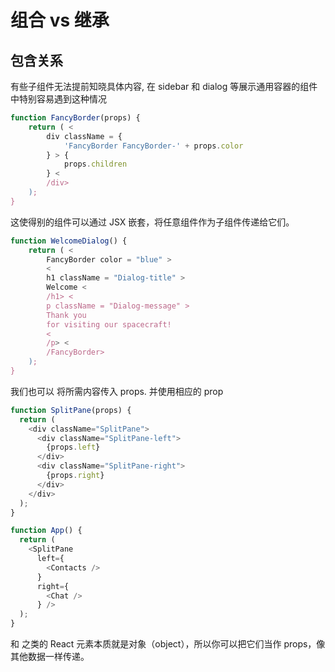 # 组合 vs 继承

## 包含关系

有些子组件无法提前知晓具体内容, 在 sidebar 和 dialog 等展示通用容器的组件中特别容易遇到这种情况

``` js
function FancyBorder(props) {
    return ( <
        div className = {
            'FancyBorder FancyBorder-' + props.color
        } > {
            props.children
        } <
        /div>
    );
}
```

这使得别的组件可以通过 JSX 嵌套，将任意组件作为子组件传递给它们。

``` js
function WelcomeDialog() {
    return ( <
        FancyBorder color = "blue" >
        <
        h1 className = "Dialog-title" >
        Welcome <
        /h1> <
        p className = "Dialog-message" >
        Thank you
        for visiting our spacecraft!
        <
        /p> <
        /FancyBorder>
    );
}
```

我们也可以 将所需内容传入 props. 并使用相应的 prop

```js
function SplitPane(props) {
  return (
    <div className="SplitPane">
      <div className="SplitPane-left">
        {props.left}
      </div>
      <div className="SplitPane-right">
        {props.right}
      </div>
    </div>
  );
}

function App() {
  return (
    <SplitPane
      left={
        <Contacts />
      }
      right={
        <Chat />
      } />
  );
}
```

<Contacts /> 和 <Chat /> 之类的 React 元素本质就是对象（object），所以你可以把它们当作 props，像其他数据一样传递。